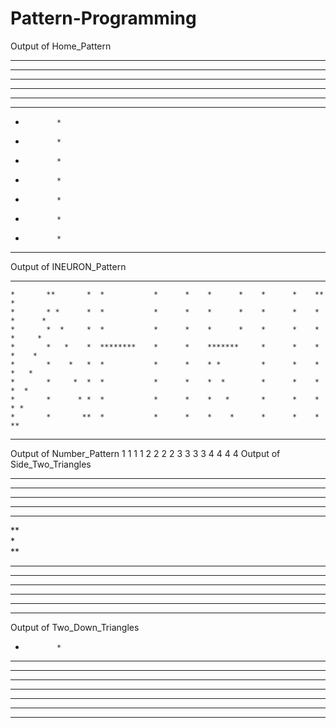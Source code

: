 # Pattern-Programming
Output of Home_Pattern
**************
******  ******
*****    *****
****      ****
***        ***
**          **
*            *
*            *
*            *
*            *
*            *
*            *
*            *
**************
Output of INEURON_Pattern
**********  *        *  ********    *      *     ******      ******     *        *
    *       **       *  *           *      *    *      *    *      *    **       *
    *       * *      *  *           *      *    *      *    *      *    * *      *
    *       *  *     *  *           *      *    *      *    *      *    *  *     *
    *       *   *    *  ********    *      *    *******     *      *    *   *    *
    *       *    *   *  *           *      *    * *         *      *    *    *   *
    *       *     *  *  *           *      *    *  *        *      *    *     *  *
    *       *      * *  *           *      *    *   *       *      *    *      * *
    *       *       **  *           *      *    *    *      *      *    *       **
**********  *        *  ********     ******     *     *      ******     *        *
Output of Number_Pattern 
1 1 1 1 
2 2 2 2 
3 3 3 3 
4 4 4 4 
Output of Side_Two_Triangles
**************
******        
*****         
****          
***           
**            
*             
**            
***           
****          
*****         
******        
*******       
**************
Output of Two_Down_Triangles
              
              
              
              
              
              
*            *
**          **
***        ***
****      ****
*****    *****
******  ******
**************
**************
